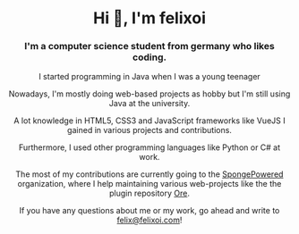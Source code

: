 <h1 align="center">Hi 👋, I'm felixoi</h1>
<h3 align="center">I'm a computer science student from germany who likes coding.</h3>

<p align="center">I started programming in Java when I was a young teenager</div>
<p align="center">Nowadays, I'm mostly doing web-based projects as hobby but I'm still using Java at the university.</p>
<p align="center">A lot knowledge in HTML5, CSS3 and JavaScript frameworks like VueJS I gained in various projects and contributions.</p>
<p align="center">Furthermore, I used other programming languages like Python or C# at work.</p>

<p align="center">The most of my contributions are currently going to the <a href="https://github.com/SpongePowered">SpongePowered</a> organization, where I help maintaining various web-projects like the the plugin repository <a href="https://github.com/SpongePowered/Ore">Ore</a>.</p>

<p align="center">If you have any questions about me or my work, go ahead and write to <a href="mailto:felix@felixoi.com">felix@felixoi.com</a>!</p>
